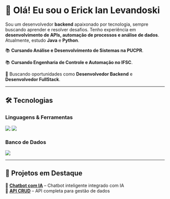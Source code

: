 # 👋 Olá! Eu sou o Erick Ian Levandoski  

Sou um desenvolvedor **backend** apaixonado por tecnologia, sempre buscando aprender e resolver desafios. Tenho experiência em **desenvolvimento de APIs, automação de processos e análise de dados**. Atualmente, estudo **Java** e **Python**.  

📚 **Cursando Análise e Desenvolvimento de Sistemas na PUCPR**.

📚 **Cursando Engenharia de Controle e Automação no IFSC**.

🚀 Buscando oportunidades como **Desenvolvedor Backend** e **Desenvolvedor FullStack**.

---

## 🛠️ Tecnologias  
### **Linguagens & Ferramentas**  
<img src="https://skillicons.dev/icons?i=java,python,flask,django,selenium,spring" />  
<img src="https://skillicons.dev/icons?i=git,docker,linux,debian,aws,postman" />  

### **Banco de Dados**  
<img src="https://skillicons.dev/icons?i=mysql" />  

---

## 📌 Projetos em Destaque  
🔹 [**Chatbot com IA**](https://github.com/Erick-IL/ai_chat) – Chatbot inteligente integrado com IA  
🔹 [**API CRUD**](https://github.com/Erick-IL/Flask_API) – API completa para gestão de dados  
